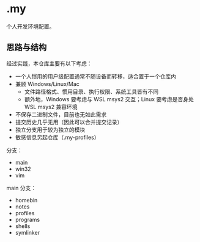# \.my

个人开发环境配置。

## 思路与结构

经过实践，本仓库主要有以下考虑：

- 一个人惯用的用户级配置通常不随设备而转移，适合置于一个仓库内
- 兼顾 Windows/Linux/Mac
    - 文件路径格式、惯用目录、执行权限、系统工具皆有不同
    - 额外地，Windows 要考虑与 WSL msys2 交互；Linux 要考虑是否身处 WSL msys2 兼容环境
- 不保存二进制文件，目前也无如此需求
- 提交历史几乎无用（因此可以合并提交记录）
- 独立分支用于较为独立的模块
- 敏感信息另起仓库（\.my-profiles）

分支：

- main
- win32
- vim

main 分支：

- homebin
- notes
- profiles
- programs
- shells
- symlinker
